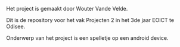 Het project is gemaakt door Wouter Vande Velde.

Dit is de repository voor het vak Projecten 2 in het 3de jaar EOICT te Odisee.

Onderwerp van het project is een spelletje op een android device.
